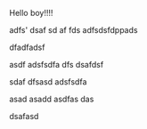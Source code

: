 Hello boy!!!!

adfs'
dsaf
sd
af
fds
adfsdsfdppads

dfadfadsf

asdf
adsfsdfa
dfs
dsafdsf

sdaf
dfsasd
adsfsdfa



asad
asadd
asdfas
das

dsafasd

